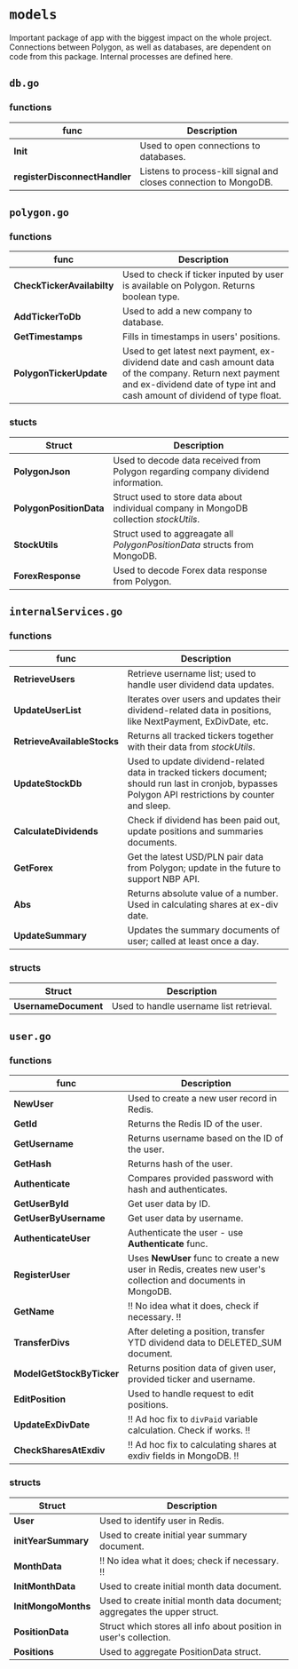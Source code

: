 # `models`
Important package of app with the biggest impact on the whole project. Connections between Polygon, as well as databases, are dependent on code from this package. Internal processes are defined here. 

## `db.go`
### functions
|func|Description|
|---|---|
|**Init**|Used to open connections to databases.|
|**registerDisconnectHandler**|Listens to process-kill signal and closes connection to MongoDB.|

## `polygon.go`
### functions
|func|Description|
|---|---|
|**CheckTickerAvailabilty**|Used to check if ticker inputed by user is available on Polygon. Returns boolean type.|
|**AddTickerToDb**|Used to add a new company to database.|
|**GetTimestamps**|Fills in timestamps in users' positions.|
|**PolygonTickerUpdate**|Used to get latest next payment, ex-dividend date and cash amount data of the company. Return next payment and ex-dividend date of type int and cash amount of dividend of type float.|

### stucts
|Struct|Description|
|---|---|
|**PolygonJson**|Used to decode data received from Polygon regarding company dividend information.|
|**PolygonPositionData**|Struct used to store data about individual company in MongoDB collection *stockUtils*.|
|**StockUtils**|Struct used to aggreagate all *PolygonPositionData* structs from MongoDB.|
|**ForexResponse**|Used to decode Forex data response from Polygon.|

## `internalServices.go`
### functions
|func|Description|
|---|---|
|**RetrieveUsers**|Retrieve username list; used to handle user dividend data updates.|
|**UpdateUserList**|Iterates over users and updates their dividend-related data in positions, like NextPayment, ExDivDate, etc.|
|**RetrieveAvailableStocks**|Returns all tracked tickers together with their data from *stockUtils*.|
|**UpdateStockDb**|Used to update dividend-related data in tracked tickers document; should run last in cronjob, bypasses Polygon API restrictions by counter and sleep.|
|**CalculateDividends**|Check if dividend has been paid out, update positions and summaries documents.|
|**GetForex**|Get the latest USD/PLN pair data from Polygon; update in the future to support NBP API.|
|**Abs**|Returns absolute value of a number. Used in calculating shares at ex-div date.|
|**UpdateSummary**|Updates the summary documents of user; called at least once a day.|

### structs
|Struct|Description|
|---|---|
|**UsernameDocument**|Used to handle username list retrieval.|

## `user.go`
### functions
|func|Description|
|---|---|
|**NewUser**|Used to create a new user record in Redis.|
|**GetId**|Returns the Redis ID of the user.|
|**GetUsername**|Returns username based on the ID of the user.|
|**GetHash**|Returns hash of the user.|
|**Authenticate**|Compares provided password with hash and authenticates.|
|**GetUserById**|Get user data by ID.|
|**GetUserByUsername**|Get user data by username.|
|**AuthenticateUser**|Authenticate the user - use **Authenticate** func.|
|**RegisterUser**|Uses **NewUser** func to create a new user in Redis, creates new user's collection and documents in MongoDB.|
|**GetName**|‼️ No idea what it does, check if necessary. ‼️|
|**TransferDivs**|After deleting a position, transfer YTD dividend data to DELETED_SUM document.|
|**ModelGetStockByTicker**|Returns position data of given user, provided ticker and username.|
|**EditPosition**|Used to handle request to edit positions.|
|**UpdateExDivDate**|‼️ Ad hoc fix to `divPaid` variable calculation. Check if works. ‼️|
|**CheckSharesAtExdiv**|‼️ Ad hoc fix to calculating shares at exdiv fields in MongoDB. ‼️|

### structs
|Struct|Description|
|---|---|
|**User**|Used to identify user in Redis.|
|**initYearSummary**|Used to create initial year summary document.|
|**MonthData**|‼️ No idea what it does; check if necessary. ‼️|
|**InitMonthData**|Used to create initial month data document.|
|**InitMongoMonths**|Used to create initial month data document; aggregates the upper struct.|
|**PositionData**|Struct which stores all info about position in user's collection.|
|**Positions**|Used to aggregate PositionData struct.|